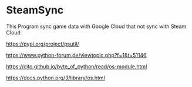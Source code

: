 # SteamSync
This Program sync game data with Google Cloud that not sync with Steam Cloud

https://pypi.org/project/psutil/

https://www.python-forum.de/viewtopic.php?f=1&t=51146

https://cito.github.io/byte_of_python/read/os-module.html

https://docs.python.org/3/library/os.html

